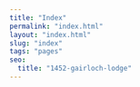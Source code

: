 ```yaml
---
title: "Index"
permalink: "index.html"
layout: "index.html"
slug: "index"
tags: "pages"
seo:
  title: "1452-gairloch-lodge"
---
```



